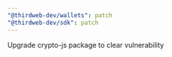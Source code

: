 ```yaml
---
"@thirdweb-dev/wallets": patch
"@thirdweb-dev/sdk": patch
---
```


Upgrade crypto-js package to clear vulnerability
